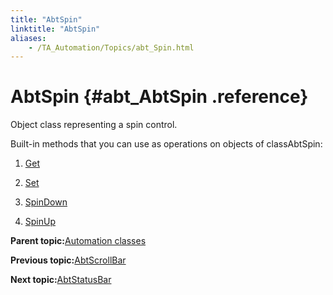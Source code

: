 ```yaml
--- 
title: "AbtSpin"
linktitle: "AbtSpin"
aliases: 
    - /TA_Automation/Topics/abt_Spin.html
---
```

# AbtSpin {#abt_AbtSpin .reference}

Object class representing a spin control.

Built-in methods that you can use as operations on objects of classAbtSpin:

1.  [Get](../../TA_Automation/Topics/abt_Get_9.html)  

2.  [Set](../../TA_Automation/Topics/abt_Set_9.html)  

3.  [SpinDown](../../TA_Automation/Topics/abt_SpinDown_9.html)  

4.  [SpinUp](../../TA_Automation/Topics/abt_SpinUp_9.html)  


**Parent topic:**[Automation classes](../../TA_Automation/Topics/abt_methods_abt.html)

**Previous topic:**[AbtScrollBar](../../TA_Automation/Topics/abt_AbtScrollBar.html)

**Next topic:**[AbtStatusBar](../../TA_Automation/Topics/abt_AbtStatusBar.html)

